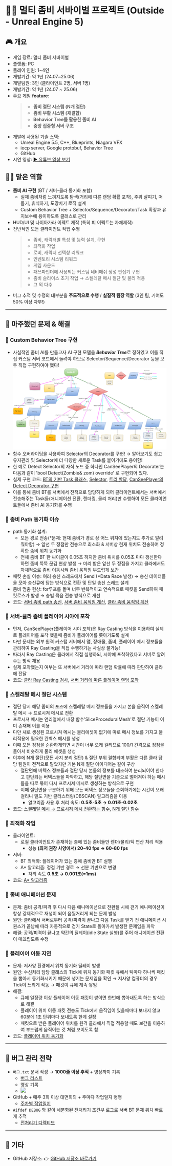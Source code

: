 # 🧟‍♂️ 멀티 좀비 서바이벌 프로젝트 (**Outside** - Unreal Engine 5)

## 🎮 개요
 - 게임 장르: 멀티 좀비 서바이벌
 - 플랫폼: PC
 - 플레이 인원: 1~4인
 - 개발기간: 약 1년 (24.07~25.06)
 - 개발팀원: 3인 (클라이언트 2명, 서버 1명)
 - 개발기간: 약 1년 (24.07 ~ 25.06)
 - 주요 게임 **feature**:
   > + **좀비 절단 시스템 (N개 절단)**
   > + **좀비 부활 시스템 (재결합)**
   > + **Behavior Tree를 활용한 좀비 AI**
   > + **중앙 집중형 서버 구조**
 - 개발에 사용된 기술 스택:
   + Unreal Engine 5.5, C++, Blueprints, Niagara VFX
   + iocp server, Google protobuf, Behavior Tree
   + GitHub
 - 시연 영상: [▶️ 유튜브 영상 보기](https://www.youtube.com/watch?v=11JJCJvbKck)

## 🧑‍💻 맡은 역할
- **좀비 AI 구현** (BT / 서버-클라 동기화 포함)
  - 실제 좀비처럼 느껴지도록 탐색(거리에 따른 랜덤 확률 포착), 주위 살피기, 떠돌기, 휴식하기, 도망치기 로직 설계
  - Custom Behavior Tree + Selector/Sequence/Decorator/Task 확장과 유지보수에 용이하도록 클래스로 관리
- HUD/UI 및 나이아가라 이펙트 제작 (특히 피 이펙트는 자체제작)
- 전반적인 모든 클라이언트 작업 수행
  > + 좀비, 캐릭터별 특성 및 능력 설계, 구현
  > + 최적화 작업
  > + 로비, 캐릭터 선택창 리워크
  > + 인벤토리 시스템 리워크
  > + 게임 사운드
  > + 패쓰파인더에 사용되는 커스텀 네비매쉬 생성 편집기 구현
  > + 좀비 슬라이스 초기 작업 → 스켈레탈 메시 절단 및 물리 적용
  > + 그 외 다수
- 버그 추적 및 수정의 대부분을 **주도적으로 수행** / **실질적 팀장 역할** (3인 팀, 기여도 50% 이상 자부!)

---

## 🧩 마주했던 문제 & 해결

### 🔸 Custom Behavior Tree 구현
- 사실적인 좀비 AI를 만들고자 AI 구현 모델을 ***Behavior Tree***로 정하였고 이를 직접 커스텀 서버 코드에서 돌려야 하므로 Selector/Sequence/Decorator 등을 모두 직접 구현하여야 했다!
![BT_Diagram](https://github.com/2023gamedev/project/blob/SW/JungSeungWon/%EA%B8%B0%ED%83%80/CustomZombie_BT(UPDATED).png)
- 함수 오버라이딩을 사용하여 Selector의 Decorator를 구현! → 알아보기도 쉽고 유지관리 및 Selector에 더 다양한 새로운 Task를 붙이기에도 용이함!
- 한 예로 Detect Selector의 자식 노드 중 하나인 CanSeePlayer의 Decorater는 다음과 같이 'bool Detect(Zombie& zom) override' 로 구현되어 있다.
- 실제 구현 코드: 
 [BT의 기반 Task 클래스](https://github.com/2023gamedev/project/blob/SW/Server/Game%20Server/Server/Task.h), 
 [Selector](https://github.com/2023gamedev/project/blob/SW/Server/Game%20Server/Server/Selector.h), 
 [트리 할당](https://github.com/2023gamedev/project/blob/SW/Server/Game%20Server/Server/ZombieBT.cpp#L59), 
 [CanSeePlayer의 Detect Decorator 구현](https://github.com/2023gamedev/project/blob/SW/Server/Game%20Server/Server/CanSeePlayer.h#L11)
- 이를 통해 좀비 BT를 서버에서 전적으로 담당하게 되어 클라이언트에서는 서버에서 전송해주는 Task들(애니메이션 전환, 렌더링, 물리 처리)만 수행하여 모든 클라이언트들에서 좀비 AI 동기화를 수행

### 🔸 좀비 Path 동기화 이슈
- path 동기화 설계:
  + 모든 경로 전송(*문제: 현재 좀비가 경로 상 어느 위치에 있는지도 추가로 알려줘야함)
     → 앞선 두 정점만 전송으로 최소화 & 서버상 현재 위치도 전송하여 정확한 좀비 위치 동기화
  + 전체 좀비 BT 한 싸이클이 0.05초 하지만 좀비 위치를 0.05초 마다 갱신한다 하면 좀비 뚝뚝 끊김 현상 발생 → 미리 받은 앞선 두 정점을 가지고 클라에서도 자체적으로 좀비 이동시켜 좀비 움직임 부드럽게 보간
- 패킷 손실 이슈: 여러 송신 스레드에서 Send (*Data Race 발생) → 송신 데이터들을 모아 송신큐에 담는 방식으로 전환 및 단일 송신 스레드 설계
- 좀비 멈춤 현상: for루프를 돌며 너무 반복적이고 연속적으로 패킷을 Send하여 패킷로스가 발생 → 층별 묶음 전송 방식으로 개선
- 코드: 
[서버 좀비 path 송신](https://github.com/2023gamedev/project/blob/SW/Server/Game%20Server/Server/iocpServerClass.cpp#L809), 
[서버 좀비 움직임 계산](https://github.com/2023gamedev/project/blob/SW/Server/Game%20Server/Server/Zombie.cpp#L633), 
[클라 좀비 움직임 계산](https://github.com/2023gamedev/project/blob/SW/unreal/Project/Source/Project/Private/ProZombie/ZombieAIController.cpp#L36)

### 🔸 서버-클라 좀비 플레이어 시야에 포착
- 먼저, CanSeePlayer(플레이어 시야 포착)은 Ray Casting 방식을 이용하여 실제로 플레이어를 포착 했을때 좀비가 플레이어를 쫒아가도록 설계
- 다만 문제는 외부 원격 커스텀 서버에서 맵, 장애물, 좀비, 플레이어 메시 정보들을 관리하여 Ray Casting을 직접 수행하기는 사실상 불가능!
- 따라서 Ray Casting은 클라에서 직접 실행하되, 시야에 포착하였다고 서버로 알려주는 방식 채용
- 실제 포착했는지 여부는 또 서버에서 거리에 따라 랜덤 확률에 따라 판단하여 클라에 전달
- 코드:
[클라 Ray Casting 검사](https://github.com/2023gamedev/project/blob/SW/unreal/Project/Source/Project/Private/ProZombie/ZombieAIController.cpp#L346), 
[서버 거리에 따른 플레이어 랜덤 포착](https://github.com/2023gamedev/project/blob/SW/Server/Game%20Server/Server/Zombie.cpp#L1479)

### 🔸 스켈레탈 메시 절단 시스템
- 절단 당시 해당 좀비의 포즈에 스켈레탈 메시 정보들을 가지고 본을 움직여 스켈레탈 메시 → 프로시져 메시로 전환
- 프로시져 메시는 언리얼에서 내장 함수'SliceProceduralMesh'로 절단 기능이 이미 존재해 이를 이용
- 다만 새로 생성된 프로시져 메시는 물리에셋이 없기에 따로 메시 정보를 가지고 물리적용에 필요한 컨벡스 메시를 생성
- 이때 모든 정점을 순환하게되면 시간이 너무 오래 걸리므로 100/1 간격으로 정점을 돌아서 비슷하게 물리 에셋을 생성
- 이후에 N개 절단(모든 사지 분리 절단) & 절단 부위 결합되며 부활은 다른 클라 담당 팀원이 전적으로 맡았지만 기본 N개 절단 아이디어는 같이 구상
  + 절단면에 버텍스 정보들과 절단 당시 본들의 정보를 대조하여 분리되어야 한다고 판단되는 버텍스들을 파악하고, 해당 절단면을 기준으로 떨어져야 하는 메시들을 따로 묶어 다시 프로시져 메시로 생성하는 방식으로 구현
  + 이때 절단면을 구분하기 위해 모든 버텍스 정보들을 순회하기에는 시간이 오래 걸리니 밀도 기반 클러스터링(DBSCAN) 알고리즘을 이용
    + 알고리즘 사용 후 처리 속도: **0.5초-5초 → 0.01초-0.02초**
 - 코드:
[스켈레탈 메시 → 프로시져 메시 전환하는 함수](https://github.com/2023gamedev/project/blob/main/unreal/Project/Source/Project/Private/ProZombie/BaseZombie.cpp#L1566), 
[N개 절단 함수](https://github.com/2023gamedev/project/blob/main/unreal/Project/Source/Project/Private/ProZombie/BaseZombie.cpp#L1566)

### 🔸 최적화 작업
- 클라이언트:
  * 로컬 클라이언트가 존재하는 층에 있는 좀비들만 렌더/물리/틱 연산 처리 적용
    - 성능 **(최저 권장 사양에서) 20-40 fps → 60-80 fps**
- 서버:
  * BT 최적화: 플레이어가 있는 층에 좀비만 BT 실행
  * A* 알고리즘: 정점 기반 경로 → 선분 기반으로 변경 
    - 처리 속도 **0.5초 → 0.001초(=1ms)**
 - 코드:
[A* 알고리즘](https://github.com/2023gamedev/project/blob/SW/Server/Game%20Server/Server/ZombiePathfinder.cpp#L200)

### 🔸 좀비 애니메이션 문제
- 문제: 좀비 공격/피격 후 다시 다음 애니메이션으로 전환될 시에 걷기 애니메이션이 항상 강제적으로 재생이 되어 움찔거리게 되는 문제 발생
- 원인: 클라에서 서버로부터 공격/피격이 끝나고 다음 Task를 받기 전 애니메이션 시퀀스가 끝남에 따라 자동적으로 걷기 State로 돌아가서 발생한 문제임을 파악
- 해결: 공격/피격이 끝나고 약간의 딜레이(idle State 실행)를 주어 애니메이션 전환이 매끄럽도록 수정 

### 🔸 플레이어 이동 지연
- 문제: 저사양 환경에서 위치 동기화 딜레이 발생
- 원인: 수신처리 담당 클래스의 Tick에 위치 동기화 패킷 큐에서 틱마다 하나씩 패킷을 뽑아서 동기화시키기 때문에 생기는 문제임을 확인 → 저사양 컴퓨터의 경우 Tick이 느리게 작동 → 패킷이 큐에 계속 쌓임
- 해결:
  + 큐에 일정량 이상 플레이어 이동 패킷이 쌓이면 한번에 뽑아내도록 하는 방식으로 해결
  + 플레이어 위치 이동 패킷 전송도 Tick에서 움직임이 있을때마다 보내지 않고 60분에 1초 단위마다 보내도록 한계 설정
  + 패킷으로 받은 플레이어 위치를 원격 클라에서 직접 적용할 때도 보간을 이용하여 부드럽게 움직이는 것 처럼 보이도록 함
- 코드:
[플레이어 위치 동기화](https://github.com/2023gamedev/project/blob/main/unreal/Project/Source/Project/Private/ProCharacter/PlayerCharacterController.cpp#L128)
---

## 🐞 버그 관리 전략
- `버그.txt` 문서 작성 → **1000줄 이상 추적** + 영상까지 기록
  + [버그 리스트](https://github.com/2023gamedev/project/blob/SW/JungSeungWon/%EA%B8%B0%ED%83%80/%EB%B2%84%EA%B7%B8.txt)
  + 영상 기록
  + <img src="https://github.com/2023gamedev/project/blob/SW/JungSeungWon/%EA%B8%B0%ED%83%80/%ED%99%94%EB%A9%B4%20%EC%BA%A1%EC%B2%98%202025-06-21%20181037.png" width="300">
- GitHub + 매주 3회 이상 대면회의 + 주마다 작업일지 병행
  + [주차별 작업일지](https://github.com/2023gamedev/project/tree/SW/JungSeungWon/%EC%9E%91%EC%97%85%EC%9D%BC%EC%A7%80)
- `#ifdef DEBUG` 와 같이 세분화된 전처리기 조건부 로그로 서버 BT 문제 위치 빠르게 추적
  + [전처리기 디렉티브](https://github.com/2023gamedev/project/blob/SW/Server/Game%20Server/Server/iocpServerClass.h#L43)
---

## 📎 기타
- GitHub 저장소: 👉 [GitHub 저장소 바로가기](https://github.com/2023gamedev/project/tree/SW)
